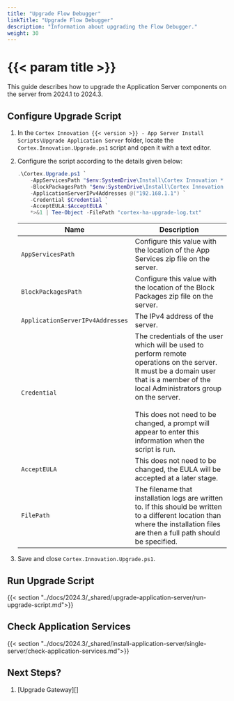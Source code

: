 ```yaml
---
title: "Upgrade Flow Debugger"
linkTitle: "Upgrade Flow Debugger"
description: "Information about upgrading the Flow Debugger."
weight: 30
---
```


# {{< param title >}}

This guide describes how to upgrade the Application Server components on the server from 2024.1 to 2024.3.

## Configure Upgrade Script

1. In the `Cortex Innovation {{< version >}} - App Server Install Scripts\Upgrade Application Server` folder, locate the `Cortex.Innovation.Upgrade.ps1` script and open it with a text editor.
1. Configure the script according to the details given below:

    ```powershell
    .\Cortex.Upgrade.ps1 `
        -AppServicesPath "$env:SystemDrive\Install\Cortex Innovation * - App Services.zip" `
        -BlockPackagesPath "$env:SystemDrive\Install\Cortex Innovation * - Block Packages.zip" `
        -ApplicationServerIPv4Addresses @("192.168.1.1") `
        -Credential $Credential `
        -AcceptEULA:$AcceptEULA `
        *>&1 | Tee-Object -FilePath "cortex-ha-upgrade-log.txt"
    ```

    | Name                                         | Description |
    |----------------------------------------------|-------------|
    |`AppServicesPath`                              | Configure this value with the location of the App Services zip file on the server. |
    |`BlockPackagesPath`                           | Configure this value with the location of the Block Packages zip file on the server. |
    |`ApplicationServerIPv4Addresses`              | The IPv4 address of the server.|
    |`Credential`                                   | The credentials of the user which will be used to perform remote operations on the server. It must be a domain user that is a member of the local Administrators group on the server. <br /><br /> This does not need to be changed, a prompt will appear to enter this information when the script is run. |
    |`AcceptEULA`                                   | This does not need to be changed, the EULA will be accepted at a later stage. |
    |`FilePath`                                   | The filename that installation logs are written to.  If this should be written to a different location than where the installation files are then a full path should be specified. |

1. Save and close `Cortex.Innovation.Upgrade.ps1`.

## Run Upgrade Script

{{< section "../docs/2024.3/_shared/upgrade-application-server/run-upgrade-script.md">}}

## Check Application Services

{{< section "../docs/2024.3/_shared/install-application-server/single-server/check-application-services.md">}}

## Next Steps?

1. [Upgrade Gateway][]
